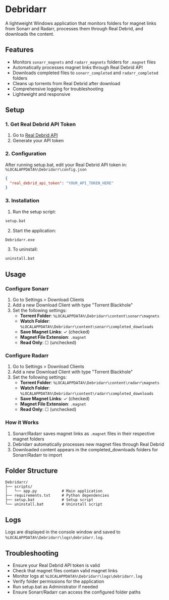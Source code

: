 # Debridarr

A lightweight Windows application that monitors folders for magnet links from Sonarr and Radarr, processes them through Real Debrid, and downloads the content.

## Features

- Monitors `sonarr_magnets` and `radarr_magnets` folders for `.magnet` files
- Automatically processes magnet links through Real Debrid API
- Downloads completed files to `sonarr_completed` and `radarr_completed` folders
- Cleans up torrents from Real Debrid after download
- Comprehensive logging for troubleshooting
- Lightweight and responsive

## Setup

### 1. Get Real Debrid API Token

1. Go to [Real Debrid API](https://real-debrid.com/apitoken)
2. Generate your API token

### 2. Configuration

After running setup.bat, edit your Real Debrid API token in:
`%LOCALAPPDATA%\Debridarr\config.json`

```json
{
  "real_debrid_api_token": "YOUR_API_TOKEN_HERE"
}
```

### 3. Installation

1. Run the setup script:
```cmd
setup.bat
```

2. Start the application:
```cmd
Debridarr.exe
```

3. To uninstall:
```cmd
uninstall.bat
```

## Usage

### Configure Sonarr

1. Go to Settings > Download Clients
2. Add a new Download Client with type "Torrent Blackhole"
3. Set the following settings:
   - **Torrent Folder**: `%LOCALAPPDATA%\Debridarr\content\sonarr\magnets`
   - **Watch Folder**: `%LOCALAPPDATA%\Debridarr\content\sonarr\completed_downloads`
   - **Save Magnet Links**: ✓ (checked)
   - **Magnet File Extension**: `.magnet`
   - **Read Only**: ☐ (unchecked)

### Configure Radarr

1. Go to Settings > Download Clients
2. Add a new Download Client with type "Torrent Blackhole"
3. Set the following settings:
   - **Torrent Folder**: `%LOCALAPPDATA%\Debridarr\content\radarr\magnets`
   - **Watch Folder**: `%LOCALAPPDATA%\Debridarr\content\radarr\completed_downloads`
   - **Save Magnet Links**: ✓ (checked)
   - **Magnet File Extension**: `.magnet`
   - **Read Only**: ☐ (unchecked)

### How it Works

1. Sonarr/Radarr saves magnet links as `.magnet` files in their respective magnet folders
2. Debridarr automatically processes new magnet files through Real Debrid
3. Downloaded content appears in the completed_downloads folders for Sonarr/Radarr to import

## Folder Structure

```
Debridarr/
├── scripts/
│   └── app.py           # Main application
├── requirements.txt     # Python dependencies
├── setup.bat            # Setup script
└── uninstall.bat        # Uninstall script
```

## Logs

Logs are displayed in the console window and saved to `%LOCALAPPDATA%\Debridarr\logs\debridarr.log`.

## Troubleshooting

- Ensure your Real Debrid API token is valid
- Check that magnet files contain valid magnet links
- Monitor logs at `%LOCALAPPDATA%\Debridarr\logs\debridarr.log`
- Verify folder permissions for the application
- Run setup.bat as Administrator if needed
- Ensure Sonarr/Radarr can access the configured folder paths